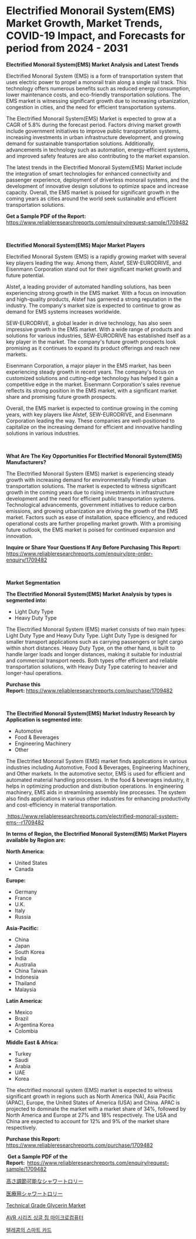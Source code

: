 <p><h1>Electrified Monorail System(EMS) Market Growth, Market Trends, COVID-19 Impact, and Forecasts for period from 2024 - 2031</h1></p><p><strong>Electrified Monorail System(EMS) Market Analysis and Latest Trends</strong></p>
<p><p>Electrified Monorail System (EMS) is a form of transportation system that uses electric power to propel a monorail train along a single rail track. This technology offers numerous benefits such as reduced energy consumption, lower maintenance costs, and eco-friendly transportation solutions. The EMS market is witnessing significant growth due to increasing urbanization, congestion in cities, and the need for efficient transportation systems.</p><p>The Electrified Monorail System(EMS) Market is expected to grow at a CAGR of 5.8% during the forecast period. Factors driving market growth include government initiatives to improve public transportation systems, increasing investments in urban infrastructure development, and growing demand for sustainable transportation solutions. Additionally, advancements in technology such as automation, energy-efficient systems, and improved safety features are also contributing to the market expansion.</p><p>The latest trends in the Electrified Monorail System(EMS) Market include the integration of smart technologies for enhanced connectivity and passenger experience, deployment of driverless monorail systems, and the development of innovative design solutions to optimize space and increase capacity. Overall, the EMS market is poised for significant growth in the coming years as cities around the world seek sustainable and efficient transportation solutions.</p></p>
<p><strong>Get a Sample PDF of the Report:&nbsp;</strong> <a href="https://www.reliableresearchreports.com/enquiry/request-sample/1709482">https://www.reliableresearchreports.com/enquiry/request-sample/1709482</a></p>
<p>&nbsp;</p>
<p><strong>Electrified Monorail System(EMS) Major Market Players</strong></p>
<p><p>Electrified Monorail System (EMS) is a rapidly growing market with several key players leading the way. Among them, Alstef, SEW-EURODRIVE, and Eisenmann Corporation stand out for their significant market growth and future potential.</p><p>Alstef, a leading provider of automated handling solutions, has been experiencing strong growth in the EMS market. With a focus on innovation and high-quality products, Alstef has garnered a strong reputation in the industry. The company's market size is expected to continue to grow as demand for EMS systems increases worldwide.</p><p>SEW-EURODRIVE, a global leader in drive technology, has also seen impressive growth in the EMS market. With a wide range of products and solutions for various industries, SEW-EURODRIVE has established itself as a key player in the market. The company's future growth prospects look promising as it continues to expand its product offerings and reach new markets.</p><p>Eisenmann Corporation, a major player in the EMS market, has been experiencing steady growth in recent years. The company's focus on customized solutions and cutting-edge technology has helped it gain a competitive edge in the market. Eisenmann Corporation's sales revenue reflects its strong position in the EMS market, with a significant market share and promising future growth prospects.</p><p>Overall, the EMS market is expected to continue growing in the coming years, with key players like Alstef, SEW-EURODRIVE, and Eisenmann Corporation leading the way. These companies are well-positioned to capitalize on the increasing demand for efficient and innovative handling solutions in various industries.</p></p>
<p>&nbsp;</p>
<p><strong>What Are The Key Opportunities For Electrified Monorail System(EMS) Manufacturers?</strong></p>
<p><p>The Electrified Monorail System (EMS) market is experiencing steady growth with increasing demand for environmentally friendly urban transportation solutions. The market is expected to witness significant growth in the coming years due to rising investments in infrastructure development and the need for efficient public transportation systems. Technological advancements, government initiatives to reduce carbon emissions, and growing urbanization are driving the growth of the EMS market. Factors such as ease of installation, space efficiency, and reduced operational costs are further propelling market growth. With a promising future outlook, the EMS market is poised for continued expansion and innovation.</p></p>
<p><strong>Inquire or Share Your Questions If Any Before Purchasing This Report:</strong> <a href="https://www.reliableresearchreports.com/enquiry/pre-order-enquiry/1709482">https://www.reliableresearchreports.com/enquiry/pre-order-enquiry/1709482</a></p>
<p>&nbsp;</p>
<p><strong>Market Segmentation</strong></p>
<p><strong>The Electrified Monorail System(EMS) Market Analysis by types is segmented into:</strong></p>
<p><ul><li>Light Duty Type</li><li>Heavy Duty Type</li></ul></p>
<p><p>The Electrified Monorail System (EMS) market consists of two main types: Light Duty Type and Heavy Duty Type. Light Duty Type is designed for smaller transport applications such as carrying passengers or light cargo within short distances. Heavy Duty Type, on the other hand, is built to handle larger loads and longer distances, making it suitable for industrial and commercial transport needs. Both types offer efficient and reliable transportation solutions, with Heavy Duty Type catering to heavier and longer-haul operations.</p></p>
<p><strong>Purchase this Report:&nbsp;</strong><a href="https://www.reliableresearchreports.com/purchase/1709482">https://www.reliableresearchreports.com/purchase/1709482</a></p>
<p>&nbsp;</p>
<p><strong>The Electrified Monorail System(EMS) Market Industry Research by Application is segmented into:</strong></p>
<p><ul><li>Automotive</li><li>Food & Beverages</li><li>Engineering Machinery</li><li>Other</li></ul></p>
<p><p>The Electrified Monorail System (EMS) market finds applications in various industries including Automotive, Food & Beverages, Engineering Machinery, and Other markets. In the automotive sector, EMS is used for efficient and automated material handling processes. In the food & beverages industry, it helps in optimizing production and distribution operations. In engineering machinery, EMS aids in streamlining assembly line processes. The system also finds applications in various other industries for enhancing productivity and cost-efficiency in material transportation.</p></p>
<p><a href="https://www.reliableresearchreports.com/electrified-monorail-system-ems--r1709482">&nbsp;https://www.reliableresearchreports.com/electrified-monorail-system-ems--r1709482</a></p>
<p><strong>In terms of Region, the Electrified Monorail System(EMS) Market Players available by Region are:</strong></p>
<p>
    <p> <strong> North America: </strong>
        <ul>
            <li>United States</li>
            <li>Canada</li>
        </ul>
        </p> 
    <p> <strong> Europe: </strong>
        <ul>
            <li>Germany</li>
            <li>France</li>
            <li>U.K.</li>
            <li>Italy</li>
            <li>Russia</li>
        </ul>
        </p> 
    <p> <strong> Asia-Pacific: </strong>
        <ul>
            <li>China</li>
            <li>Japan</li>
            <li>South Korea</li>
            <li>India</li>
            <li>Australia</li>
            <li>China Taiwan</li>
            <li>Indonesia</li>
            <li>Thailand</li>
            <li>Malaysia</li>
        </ul>
        </p> 
    <p> <strong> Latin America: </strong>
        <ul>
            <li>Mexico</li>
            <li>Brazil</li>
            <li>Argentina Korea</li>
            <li>Colombia</li>
        </ul>
        </p> 
    <p> <strong> Middle East & Africa: </strong>
        <ul>
            <li>Turkey</li>
            <li>Saudi</li>
            <li>Arabia</li>
            <li>UAE</li>
            <li>Korea</li>
        </ul>
    </p>
    </p>
<p><p>The electrified monorail system (EMS) market is expected to witness significant growth in regions such as North America (NA), Asia Pacific (APAC), Europe, the United States of America (USA) and China. APAC is projected to dominate the market with a market share of 34%, followed by North America and Europe at 27% and 18% respectively. The USA and China are expected to account for 12% and 9% of the market share respectively.</p></p>
<p><strong>Purchase this Report: </strong><a href="https://www.reliableresearchreports.com/purchase/1709482">https://www.reliableresearchreports.com/purchase/1709482</a></p>
<p>&nbsp;<strong>Get a Sample PDF of the Report:&nbsp;&nbsp;</strong><a href="https://www.reliableresearchreports.com/enquiry/request-sample/1709482">https://www.reliableresearchreports.com/enquiry/request-sample/1709482</a></p>
<p><strong></strong></p>
<p><p><a href="https://github.com/andrade7361/Market-Research-Report-List-1/blob/main/5063561125959.md">高さ調節可能なシャワートロリー</a></p><p><a href="https://github.com/ReganWisoky2023/Market-Research-Report-List-2/blob/main/5151359125958.md">医療用シャワートロリー</a></p><p><a href="https://github.com/LitzyGulgowski2023/Market-Research-Report-List-1/blob/main/technical-grade-glycerin-market.md">Technical Grade Glycerin Market</a></p><p><a href="https://github.com/RichardLueilwitz787/Market-Research-Report-List-2/blob/main/9479784123294.md">AVR 시리즈 싱글 칩 마이크로컴퓨터</a></p><p><a href="https://github.com/fredrickeglers/Market-Research-Report-List-2/blob/main/4721281123293.md">텔레콤의 스마트 카드</a></p></p>